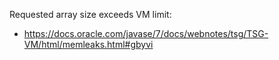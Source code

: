 Requested array size exceeds VM limit:
- https://docs.oracle.com/javase/7/docs/webnotes/tsg/TSG-VM/html/memleaks.html#gbyvi
